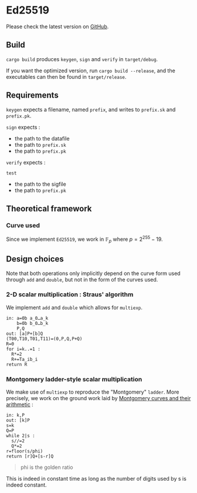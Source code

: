 # Ed25519

Please check the latest version on [GitHub](https://github.com/leo-leesco/Crypto-TD5).

## Build

`cargo build` produces `keygen`, `sign` and `verify` in `target/debug`.

If you want the optimized version, run `cargo build --release`, and the executables can then be found in `target/release`.

## Requirements

`keygen` expects a filename, named `prefix`, and writes to `prefix.sk` and `prefix.pk`.

`sign` expects :

- the path to the datafile
- the path to `prefix.sk`
- the path to `prefix.pk`

`verify` expects :
```
test
```
- the path to the sigfile
- the path to `prefix.pk`

## Theoretical framework

### Curve used

Since we implement `Ed25519`, we work in $\mathbb F_p$ where $p=2^{255}-19$.
## Design choices

Note that both operations only implicitly depend on the curve form used through `add` and `double`, but not in the form of the curves used.

### 2-D scalar multiplication : Straus' algorithm

We implement `add` and `double` which allows for `multiexp`.
```pseudo
in: a=0b a_0…a_k
    b=0b b_0…b_k
    P,Q
out: [a]P+[b]Q
(T00,T10,T01,T11)=(0,P,Q,P+Q)
R=0
for i=k..=1 :
  R*=2
  R+=Ta_ib_i
return R
```

### Montgomery ladder-style scalar multiplication

We make use of `multiexp` to reproduce the "Montgomery" `ladder`. More precisely, we work on the ground work laid by [Montgomery curves and their arithmetic](https://inria.hal.science/hal-01483768v1) :
```pseudo
in: k,P
out: [k]P
s=k
Q=P
while 2|s :
  s//=2
  Q*=2
r=floor(s/phi)
return [r]Q+[s-r]Q
```
> phi is the golden ratio

This is indeed in constant time as long as the number of digits used by s is indeed constant.
